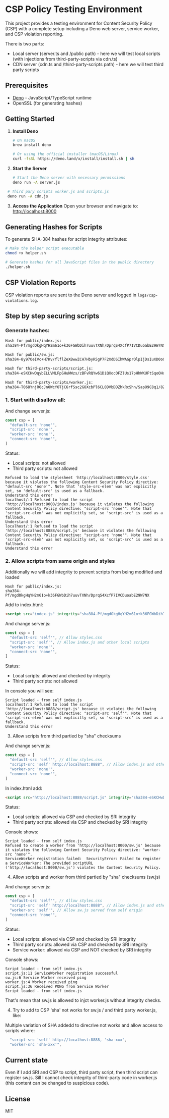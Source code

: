 # CSP Policy Testing Environment

This project provides a testing environment for Content Security Policy (CSP) with a complete setup including a Deno web server, service worker, and CSP violation reporting.

There is two parts:
 - Local server (server.ts and /public path) - here we will test local scripts (with injections from third-party-scripts via cdn.ts)
 - CDN server (cdn.ts and /third-party-scripts path) - here we will test third party scripts

## Prerequisites

- [Deno](https://deno.land/) - JavaScript/TypeScript runtime
- OpenSSL (for generating hashes)

## Getting Started

1. **Install Deno**
   ```bash
   # On macOS
   brew install deno
   
   # Or using the official installer (macOS/Linux)
   curl -fsSL https://deno.land/x/install/install.sh | sh
   ```

2. **Start the Server**
   ```bash
   # Start the Deno server with necessary permissions
   deno run -A server.js
   ```

  ```bash
   # Third pary scripts worker.js and scripts.js
   deno run -A cdn.js
   ```

3. **Access the Application**
   Open your browser and navigate to: [http://localhost:8000](http://localhost:8000)

## Generating Hashes for Scripts

To generate SHA-384 hashes for script integrity attributes:

```bash
# Make the helper script executable
chmod +x helper.sh

# Generate hashes for all JavaScript files in the public directory
./helper.sh
```

## CSP Violation Reports

CSP violation reports are sent to the Deno server and logged in `logs/csp-violations.log`.

## Step by step securing scripts

### Generate hashes:

```bash
Hash for public/index.js:
sha384-Pf/mgdOkgHqYH2m61o+k36FGWbDih7uuvTXNh/DprqS4XcfP7IVCDuoabE29W7NX

Hash for public/sw.js:
sha384-8y97OeIVc+H7Kv/flflZeXBwwZCH7HbyR5gP7F2XdDSIhWAGprOlpIjDsIuXD0oQ

Hash for third-party-scripts/script.js:
sha384-eSKCHwDqybELLVMLFpGHuNWzs/zBFvRQYw61DiQXocOFZlUs17pHhWKUFtSqoOHd

Hash for third-party-scripts/worker.js:
sha384-T068YnjR6cJn0WcYOTjC6rfSsc2GOXcbPl6CL0DVbDDZhkRcShn/SapO9C8q1/8Z
```

### 1. Start with disallow all:

And change server.js:
```js
const csp = [
  "default-src 'none'",
  "script-src 'none'",
  "worker-src 'none'",
  "connect-src 'none'",
]
```

Status:
 - Local scripts: not allowed
 - Third party scripts: not allowed

```
Refused to load the stylesheet 'http://localhost:8000/style.css' because it violates the following Content Security Policy directive: "default-src 'none'". Note that 'style-src-elem' was not explicitly set, so 'default-src' is used as a fallback.
Understand this error
localhost/:1 Refused to load the script 'http://localhost:8000/index.js' because it violates the following Content Security Policy directive: "script-src 'none'". Note that 'script-src-elem' was not explicitly set, so 'script-src' is used as a fallback.
Understand this error
localhost/:1 Refused to load the script 'http://localhost:8888/script.js' because it violates the following Content Security Policy directive: "script-src 'none'". Note that 'script-src-elem' was not explicitly set, so 'script-src' is used as a fallback.
Understand this error
```

### 2. Allow scripts from same origin and styles

Additionally we will add integrity to prevent scripts from being modified and loaded

```
Hash for public/index.js:
sha384-Pf/mgdOkgHqYH2m61o+k36FGWbDih7uuvTXNh/DprqS4XcfP7IVCDuoabE29W7NX
```

Add to index.html:
```html
<script src="index.js" integrity="sha384-Pf/mgdOkgHqYH2m61o+k36FGWbDih7uuvTXNh/DprqS4XcfP7IVCDuoabE29W7NX" crossorigin="anonymous"></script>
```

And change server.js:
```js
const csp = [
  "default-src 'self'", // Allow styles.css
  "script-src 'self'", // Allow index.js and other local scripts
  "worker-src 'none'",
  "connect-src 'none'",
]
```

Status:
 - Local scripts: allowed and checked by integrity
 - Third party scripts: not allowed

In console you will see:
```
Script loaded - from self index.js
localhost/:1 Refused to load the script 'http://localhost:8888/script.js' because it violates the following Content Security Policy directive: "script-src 'self'". Note that 'script-src-elem' was not explicitly set, so 'script-src' is used as a fallback.
Understand this error
```

3. Allow scripts from third partied by "sha" checksums

And change server.js:
```js
const csp = [
  "default-src 'self'", // Allow styles.css
  "script-src 'self' http://localhost:8888", // Allow index.js and other local scripts
  "worker-src 'none'",
  "connect-src 'none'",
]
```

In index.html add:
```html
<script src="http://localhost:8888/script.js" integrity="sha384-eSKCHwDqybELLVMLFpGHuNWzs/zBFvRQYw61DiQXocOFZlUs17pHhWKUFtSqoOHd" crossorigin="anonymous"></script>
```

Status:
 - Local scripts: allowed via CSP and checked by SRI integrity
 - Third party scripts: allowed via CSP and checked by SRI integrity

Console shows:
```
Script loaded - from self index.js
Refused to create a worker from 'http://localhost:8000/sw.js' because it violates the following Content Security Policy directive: "worker-src 'none'".
ServiceWorker registration failed:  SecurityError: Failed to register a ServiceWorker: The provided scriptURL ('http://localhost:8000/sw.js') violates the Content Security Policy.
```

4. Allow scripts and worker from third partied by "sha" checksums (sw.js)

And change server.js:
```js
const csp = [
  "default-src 'self'", // Allow styles.css
  "script-src 'self' http://localhost:8888", // Allow index.js and other local scripts
  "worker-src 'self'", // Allow sw.js served from self origin
  "connect-src 'none'",
]
```

Status:
 - Local scripts: allowed via CSP and checked by SRI integrity
 - Third party scripts: allowed via CSP and checked by SRI integrity
 - Service worker: allowed via CSP and NOT checked by SRI integrity

Console shows:
```
Script loaded - from self index.js
script.js:11 ServiceWorker registration successful
sw.js:6 Service Worker received ping
worker.js:4 Worker received ping
script.js:36 Received PONG from Service Worker
Script loaded - from self index.js
```

That's mean that sw.js is allowed to injct worker.js without integrity checks.

4. Try to add to CSP 'sha' not works for sw.js / and third party worker.js, like:

Multiple variation of SHA addedd to direcrive not works and allow access to scripts where:

```js
  "script-src 'self' http://localhost:8888, 'sha-xxx",
  "worker-src 'sha-xxx'", 
```

## Current state

Even if I add SRI and CSP to script, third party script, then third script can register sw.js.
Sill I cannot check integrity of third-party code in worker.js (this content can be changed to suspicious code).

## License

MIT
